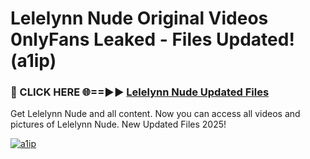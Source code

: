 # Lelelynn Nude Original Videos 0nlyFans Leaked - Files Updated! (a1ip)

<h3>🔴 CLICK HERE 🌐==►► <a href="https://tinyurl.com/y5r63du9" rel="nofollow">Lelelynn Nude Updated Files</a></h3>

Get Lelelynn Nude and all content. Now you can access all videos and pictures of Lelelynn Nude. New Updated Files 2025!

[![a1ip](https://i.imgur.com/UVo9nyh.gif)](https://tinyurl.com/y5r63du9)